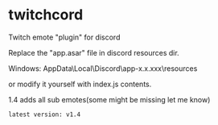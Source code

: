 # twitchcord
Twitch emote "plugin" for discord

Replace the "app.asar" file in discord resources dir.

Windows: AppData\Local\Discord\app-x.x.xxx\resources

or modify it yourself with index.js contents.

1.4 adds all sub emotes(some might be missing let me know)

```
latest version: v1.4
```
